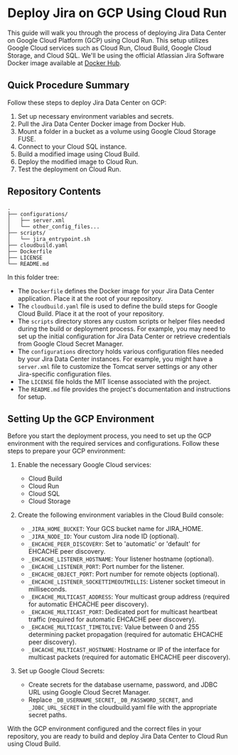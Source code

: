# Deploy Jira on GCP Using Cloud Run

This guide will walk you through the process of deploying Jira Data Center on Google Cloud Platform (GCP) using Cloud Run. This setup utilizes Google Cloud services such as Cloud Run, Cloud Build, Google Cloud Storage, and Cloud SQL. We'll be using the official Atlassian Jira Software Docker image available at [Docker Hub](https://hub.docker.com/r/atlassian/jira-software).

## Quick Procedure Summary

Follow these steps to deploy Jira Data Center on GCP:

1. Set up necessary environment variables and secrets.
2. Pull the Jira Data Center Docker image from Docker Hub.
3. Mount a folder in a bucket as a volume using Google Cloud Storage FUSE.
4. Connect to your Cloud SQL instance.
5. Build a modified image using Cloud Build.
6. Deploy the modified image to Cloud Run.
7. Test the deployment on Cloud Run.

## Repository Contents

```repository
.
├── configurations/
│   ├── server.xml
│   └── other_config_files...
├── scripts/
│   └── jira_entrypoint.sh
├── cloudbuild.yaml
├── Dockerfile
├── LICENSE
└── README.md
```

In this folder tree:

- The `Dockerfile` defines the Docker image for your Jira Data Center application. Place it at the root of your repository.
- The `cloudbuild.yaml` file is used to define the build steps for Google Cloud Build. Place it at the root of your repository.
- The `scripts` directory stores any custom scripts or helper files needed during the build or deployment process. For example, you may need to set up the initial configuration for Jira Data Center or retrieve credentials from Google Cloud Secret Manager.
- The `configurations` directory holds various configuration files needed by your Jira Data Center instances. For example, you might have a `server.xml` file to customize the Tomcat server settings or any other Jira-specific configuration files.
- The `LICENSE` file holds the MIT license associated with the project.
- The `README.md` file provides the project's documentation and instructions for setup.

## Setting Up the GCP Environment

Before you start the deployment process, you need to set up the GCP environment with the required services and configurations. Follow these steps to prepare your GCP environment:

1. Enable the necessary Google Cloud services:
   - Cloud Build
   - Cloud Run
   - Cloud SQL
   - Cloud Storage

2. Create the following environment variables in the Cloud Build console:
   - `_JIRA_HOME_BUCKET`: Your GCS bucket name for JIRA_HOME.
   - `_JIRA_NODE_ID`: Your custom Jira node ID (optional).
   - `_EHCACHE_PEER_DISCOVERY`: Set to 'automatic' or 'default' for EHCACHE peer discovery.
   - `_EHCACHE_LISTENER_HOSTNAME`: Your listener hostname (optional).
   - `_EHCACHE_LISTENER_PORT`: Port number for the listener.
   - `_EHCACHE_OBJECT_PORT`: Port number for remote objects (optional).
   - `_EHCACHE_LISTENER_SOCKETTIMEOUTMILLIS`: Listener socket timeout in milliseconds.
   - `_EHCACHE_MULTICAST_ADDRESS`: Your multicast group address (required for automatic EHCACHE peer discovery).
   - `_EHCACHE_MULTICAST_PORT`: Dedicated port for multicast heartbeat traffic (required for automatic EHCACHE peer discovery).
   - `_EHCACHE_MULTICAST_TIMETOLIVE`: Value between 0 and 255 determining packet propagation (required for automatic EHCACHE peer discovery).
   - `_EHCACHE_MULTICAST_HOSTNAME`: Hostname or IP of the interface for multicast packets (required for automatic EHCACHE peer discovery).

3. Set up Google Cloud Secrets:
   - Create secrets for the database username, password, and JDBC URL using Google Cloud Secret Manager.
   - Replace `_DB_USERNAME_SECRET`, `_DB_PASSWORD_SECRET`, and `_JDBC_URL_SECRET` in the cloudbuild.yaml file with the appropriate secret paths.

With the GCP environment configured and the correct files in your repository, you are ready to build and deploy Jira Data Center to Cloud Run using Cloud Build.
